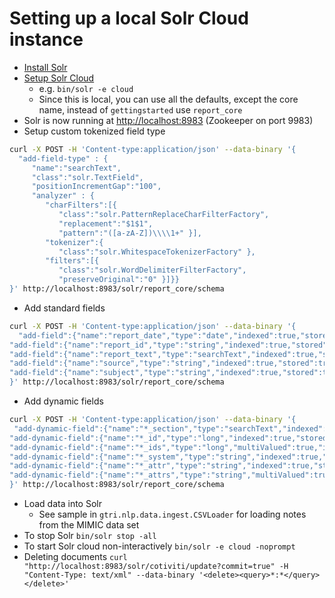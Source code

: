 # Setting up a local Solr Cloud instance

* [Install Solr](https://cwiki.apache.org/confluence/display/solr/Installing+Solr)
* [Setup Solr Cloud](https://cwiki.apache.org/confluence/display/solr/Installing+Solr)
    * e.g. `bin/solr -e cloud`
    * Since this is local, you can use all the defaults, except the core name, instead of `gettingstarted` use `report_core`
* Solr is now running at [http://localhost:8983](http://localhost:8983) (Zookeeper on port 9983)
* Setup custom tokenized field type
```bash
curl -X POST -H 'Content-type:application/json' --data-binary '{
  "add-field-type" : {
     "name":"searchText",
     "class":"solr.TextField",
     "positionIncrementGap":"100",
     "analyzer" : {
        "charFilters":[{
           "class":"solr.PatternReplaceCharFilterFactory",
           "replacement":"$1$1",
           "pattern":"([a-zA-Z])\\\\1+" }],
        "tokenizer":{
           "class":"solr.WhitespaceTokenizerFactory" },
        "filters":[{
           "class":"solr.WordDelimiterFilterFactory",
           "preserveOriginal":"0" }]}}
}' http://localhost:8983/solr/report_core/schema
```
* Add standard fields
```bash
curl -X POST -H 'Content-type:application/json' --data-binary '{
  "add-field":{"name":"report_date","type":"date","indexed":true,"stored":true},
"add-field":{"name":"report_id","type":"string","indexed":true,"stored":true},
"add-field":{"name":"report_text","type":"searchText","indexed":true,"stored":true,"termPositions":true,"termVectors":true,"docValues":false,"required":true},
"add-field":{"name":"source","type":"string","indexed":true,"stored":true},
"add-field":{"name":"subject","type":"string","indexed":true,"stored":true},"add-field":{"name":"report_type","type":"string","indexed":true,"stored":true}
}' http://localhost:8983/solr/report_core/schema
```
* Add dynamic fields
```bash
curl -X POST -H 'Content-type:application/json' --data-binary '{
 "add-dynamic-field":{"name":"*_section","type":"searchText","indexed":true,"stored":false},
"add-dynamic-field":{"name":"*_id","type":"long","indexed":true,"stored":true},
"add-dynamic-field":{"name":"*_ids","type":"long","multiValued":true,"indexed":true,"stored":true},
"add-dynamic-field":{"name":"*_system","type":"string","indexed":true,"stored":true},
"add-dynamic-field":{"name":"*_attr","type":"string","indexed":true,"stored":true},
"add-dynamic-field":{"name":"*_attrs","type":"string","multiValued":true,"indexed":true,"stored":true}
}' http://localhost:8983/solr/report_core/schema
```
* Load data into Solr
    * See sample in `gtri.nlp.data.ingest.CSVLoader` for loading notes from the MIMIC data set
* To stop Solr
`bin/solr stop -all`
* To start Solr cloud non-interactively
`bin/solr -e cloud -noprompt`
* Deleting documents
`curl "http://localhost:8983/solr/cotiviti/update?commit=true" -H "Content-Type: text/xml" --data-binary '<delete><query>*:*</query></delete>'`
